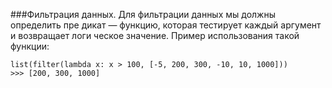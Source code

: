 ###Фильтрация данных. Для фильтрации данных мы должны определить пре­
дикат — функцию, которая тестирует каждый аргумент и возвращает логи­
ческое значение. Пример использования такой функции:

	list(filter(lambda x: x > 100, [-5, 200, 300, -10, 10, 1000]))
	>>> [200, 300, 1000]